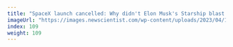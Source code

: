 ```yaml
---
title: "SpaceX launch cancelled: Why didn't Elon Musk's Starship blast off?"
imageUrl: "https://images.newscientist.com/wp-content/uploads/2023/04/17143548/SEI_152279121.jpg?width=600"
index: 109
weight: 109
---
```

